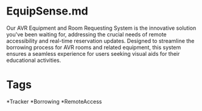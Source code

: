 # EquipSense.md
Our AVR Equipment and Room Requesting System is the innovative solution you've been waiting for, addressing the crucial needs of remote accessibility and real-time reservation updates. Designed to streamline the borrowing process for AVR rooms and related equipment, this system ensures a seamless experience for users seeking visual aids for their educational activities.




# Tags
*Tracker
*Borrowing
*RemoteAccess
